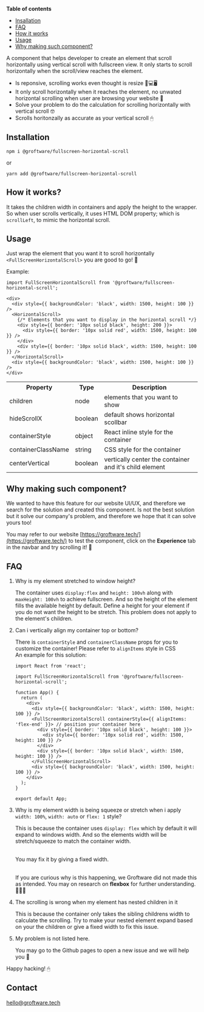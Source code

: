 **Table of contents** 

* [Insallation](#installation)
* [FAQ](#faq)
* [How it works](#howitworks)
* [Usage](#usage)
* [Why making such component?](#whymake)

A component that helps developer to create an element that scroll horizontally using vertical scroll with fullscreen view. It only starts to scroll horizontally when the scroll/view reaches the element.

* Is reponsive, scrolling works even thought is resize 📱💻🖥
* It only scroll horizontally when it reaches the element, no unwated horizontal scrolling when user are browsing your website 👀
* Solve your problem to do the calculation for scrolling horizontally with vertical scroll 🤓
*  Scrolls horitonzally as accurate as your vertical scroll 🖱 

<a name="installation"/>

## Installation

``` 
npm i @groftware/fullscreen-horizontal-scroll 
```
or

``` 
yarn add @groftware/fullscreen-horizontal-scroll 
```

<a name="howitworks"/>

## How it works?
It takes the children width in containers and apply the height to the wrapper. So when user scrolls vertically, it uses HTML DOM property; which is `scrollLeft`, to mimic the horizontal scroll.  

<a name="howitworks"/>

## Usage

Just wrap the element that you want it to scroll horizontally  `<FullScreenHorizontalScroll>` you are good to go! 🎉

Example:

```
import FullScreenHorizontalScroll from '@groftware/fullscreen-horizontal-scroll';

<div>
  <div style={{ backgroundColor: 'black', width: 1500, height: 100 }} />
  <HorizontalScroll>
    {/* Elements that you want to display in the horizontal scroll */}
    <div style={{ border: '10px solid black', height: 200 }}>
      <div style={{ border: '10px solid red', width: 1500, height: 100 }} />
    </div>
    <div style={{ border: '10px solid black', width: 1500, height: 100 }} />
  </HorizontalScroll>
  <div style={{ backgroundColor: 'black', width: 1500, height: 100 }} />
</div>
```
<table>
	<tr>
		<th>Property</th>
		<th>Type</th>
		<th>Description</th>
	</tr>
	<tr>
		<td>children</td>
		<td>node</td>
		<td>elements that you want to show</td>
	</tr>
	<tr>
		<td>hideScrollX</td>
		<td>boolean</td>
		<td>default shows horizontal scollbar</td>
	</tr>
	<tr>
		<td>containerStyle</td>
		<td>object</td>
		<td>React inline style for the container</td>
	</tr>
	<tr>
		<td>containerClassName</td>
		<td>string</td>
		<td>CSS style for the container</td>
	</tr>
	<tr>
		<td>centerVertical</td>
		<td>boolean</td>
		<td>vertically center the container and it's child element </td>
	</tr>
</table>

<a name="whymake"/>

## Why making such component?

We wanted to have this feature for our website UI/UX, and therefore we search for the solution and created this component. Is not the best solution but it solve our company's problem, and therefore we hope that it can solve yours too! 

You may refer to our website [https://groftware.tech/](https://groftware.tech/) to test the component, click on the **Experience** tab in the navbar and try scrolling it! 🎉


<a name="faq"/>

## FAQ

1. Why is my element stretched to window height?

	The container uses `display:flex` and `height: 100vh` along with `maxHeight: 100vh` to achieve fullscreen. And so the height of the element fills the available height by default. Define a height for your element if you do not want the height to be stretch. This problem does not apply to the element's children.
	
1. Can i vertically align my container top or bottom?

	There is `containerStyle` and `containerClassName` props for you to customize the container! Please refer to `alignItems` style in CSS 
	<br/> An example for this solution:
	
	```	
	import React from 'react';
	
	import FullScreenHorizontalScroll from '@groftware/fullscreen-horizontal-scroll';
	
	function App() {
	  return (
	    <div>
	      <div style={{ backgroundColor: 'black', width: 1500, height: 100 }} />
	      <FullScreenHorizontalScroll containerStyle={{ alignItems: 'flex-end' }}> // position your container here
	        <div style={{ border: '10px solid black', height: 100 }}>
	          <div style={{ border: '10px solid red', width: 1500, height: 100 }} />
	        </div>
	        <div style={{ border: '10px solid black', width: 1500, height: 100 }} />
	      </FullScreenHorizontalScroll>
	      <div style={{ backgroundColor: 'black', width: 1500, height: 100 }} />
	    </div>
	  );
	}
	
	export default App;
	```
	
1. Why is my element width is being squeeze or stretch when i apply `width: 100%`, `width: auto` or `flex: 1` style?

	This is because the container uses `display: flex` which by default it will expand to windows width. And so the elements width will be stretch/squeeze to match the container width. 

	<br/> You may fix it by giving a fixed width.
	 
	<br/> If you are curious why is this happening, we Groftware did not made this as intended. You may on research on **flexbox** for further understanding. 🕵🏻‍♂️ 
	
1. The scrolling is wrong when my element has nested children in it

	This is because the container only takes the sibling childrens width to calculate the scrolling. Try to make your nested element expand based on your the children or give a fixed width to fix this issue.

1. My problem is not listed here.

	You may go to the Github pages to open a new issue and we will help you 🥳 

Happy hacking! 🖱

## Contact
[hello@groftware.tech](hello@groftware.tech)


